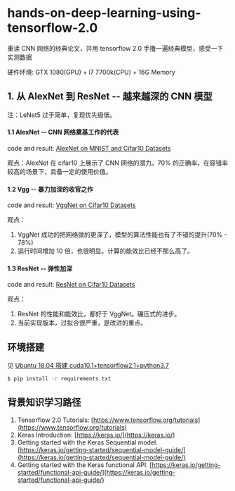 # hands-on-deep-learning-using-tensorflow-2.0

重读 CNN 网络的经典论文，并用 tensorflow 2.0 手撸一遍经典模型，感受一下实测数据

硬件环境: GTX 1080(GPU) + i7 7700k(CPU) + 16G Memory


## 1. 从 AlexNet 到 ResNet -- 越来越深的 CNN 模型


注：LeNet5 过于简单，复现优先级低。


#### 1.1 AlexNet  -- CNN 网络奠基工作的代表

code and result: [AlexNet on MNIST and Cifar10 Datasets](code/01-AlexNet-on-MNIST-and-Cifar10-dataset.ipynb)

观点：AlexNet 在 cifar10 上展示了 CNN 网络的潜力。70% 的正确率，在容错率较高的场景下，具备一定的使用价值。


#### 1.2 Vgg -- 暴力加深的收官之作

code and result: [VggNet on Cifar10 Datasets](code/02-VggNet.ipynb)

观点：

1. VggNet 成功的把网络做的更深了，模型的算法性能也有了不错的提升(70% - 78%)
2. 运行时间增加 10 倍，也很明显。计算的能效比已经不那么高了。


#### 1.3 ResNet -- 弹性加深

code and result: [ResNet on Cifar10 Datasets](code/03-ResNet.ipynb)

观点：

1. ResNet 的性能和能效比，都好于 VggNet。碾压式的进步。
2. 当前实现版本，过拟合很严重，是改进的重点。


## 环境搭建

见 [Ubuntu 18.04 搭建 cuda10.1+tensorflow2.1+python3.7](https://zhuanlan.zhihu.com/p/45041445)

```bash
$ pip install -r requirements.txt
```

## 背景知识学习路径

1. Tensorflow 2.0 Tutorials: [https://www.tensorflow.org/tutorials](https://www.tensorflow.org/tutorials)
2. Keras Introduction: [https://keras.io/](https://keras.io/)
3. Getting started with the Keras Sequential model: [https://keras.io/getting-started/sequential-model-guide/](https://keras.io/getting-started/sequential-model-guide/)
4. Getting started with the Keras functional API: [https://keras.io/getting-started/functional-api-guide/](https://keras.io/getting-started/functional-api-guide/)
